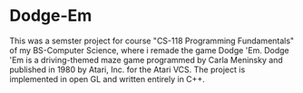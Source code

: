 # Dodge-Em
This was a semster project for course "CS-118 Programming Fundamentals" of my BS-Computer Science, where i remade the game Dodge 'Em. 
Dodge 'Em is a driving-themed maze game programmed by Carla Meninsky and published in 1980 by Atari, Inc. for the Atari VCS. 
The project is implemented in open GL and written entirely in C++.
